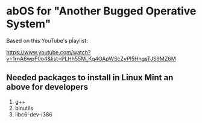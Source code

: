 # abOS for "Another Bugged Operative System"

Based on this YouTube's pĺaylist:

https://www.youtube.com/watch?v=1rnA6wpF0o4&list=PLHh55M_Kq4OApWScZyPl5HhgsTJS9MZ6M

## Needed packages to install in Linux Mint an above for developers

1. g++
2. binutils
3. libc6-dev-i386